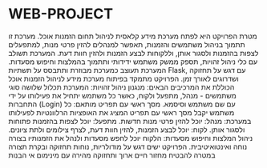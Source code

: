 # WEB-PROJECT
מטרת הפרויקט היא לפתח מערכת מידע קלאסית לניהול תחום הזמנות אוכל. מערכת זו תתמוך בניהול משתמשים והזמנות, תאפשר למנהלים להזין פרטי מנות, למתפעלים לצפות בהזמנות ולסגור אותן, וללקוחות לבצע הזמנות ולהזין חוות דעת. המערכת תשולב עם כלי ניהול זהויות, תספק ממשק משתמש ידידותי ותתמוך בהמלצות וחיפוש מסעדות. המערכת תעוצב כמערכת מבוזרת ותתבסס על תשתיות Flask, עם דגש על תחזוקה ושדרוגים לאורך זמן.
הפרויקט מתמקד בפיתוח מערכת מידע לניהול הזמנות אוכל הכוללת את המרכיבים הבאים:
מנגנון ניהול זהויות: המערכת תכלול שלושה סוגי משתמשים - מנהל, מתפעל ולקוח, כאשר כל משתמש יתחיל את פעילותו על ידי התחברות (Login) עם שם משתמש וסיסמא.
מסך ראשי עם תפריט מותאם: כל משתמש יקבל מסך ראשי עם תפריט המציג את האופציות הרלוונטיות לפעילותו במערכת:
מנהל: יוכל להזין פרטי מנות חדשות.
מתפעל: יוכל לצפות בהזמנות פתוחות ולסגור אותן.
לקוח: יוכל לבצע הזמנות, להזין חוות דעת, לצרף צילומים ולתת ציונים.
ניהול המלצות וחיפוש מסעדות: הלקוח יוכל לחפש מסעדות ולנהל את הזמנותיו בצורה נוחה ואינטואיטיבית.
הפרויקט ישים דגש על מודולריות, נוחות תחזוקה ובקרת תצורה במטרה להבטיח מחזור חיים ארוך ותחזוקה מהירה עם מינימום אי הבנות

